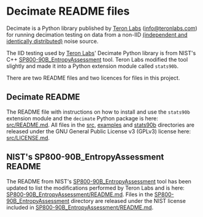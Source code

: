 # Decimate README files

Decimate is a Python library published by [Teron Labs](https://www.teronlabs.com/) (<info@teronlabs.com>) for running decimation testing on data from a non-IID [(independent and identically distributed)](https://en.wikipedia.org/wiki/Independent_and_identically_distributed_random_variables) noise source.

The IID testing used by [Teron Labs](https://www.teronlabs.com/)' Decimate Python library is from NIST's C++ [SP800-90B_EntropyAssessment](https://github.com/usnistgov/SP800-90B_EntropyAssessment) tool. Teron Labs modified the tool slightly and made it into a Python extension module called `stats90b`. 

There are two README files and two licences for files in this project. 

## Decimate README

The README file with instructions on how to install and use the `stats90b` extension module and the `decimate` Python package is here: [src/README.md](src/README.md). All files in the [src](src), [examples](examples) and [stats90b](stats90b) directories are released under the GNU General Public License v3 (GPLv3) license here: [src/LICENSE.md](src/LICENSE.md).

## NIST's SP800-90B_EntropyAssessment README

The README from NIST's [SP800-90B_EntropyAssessment](https://github.com/usnistgov/SP800-90B_EntropyAssessment) tool has been updated to list the modifications performed by Teron Labs and is here: [SP800-90B_EntropyAssessment/README.md](SP800-90B_EntropyAssessment/README.md). Files in the  [SP800-90B_EntropyAssessment](SP800-90B_EntropyAssessment) directory are released under the NIST license included in [SP800-90B_EntropyAssessment/README.md](SP800-90B_EntropyAssessment/README.md).


